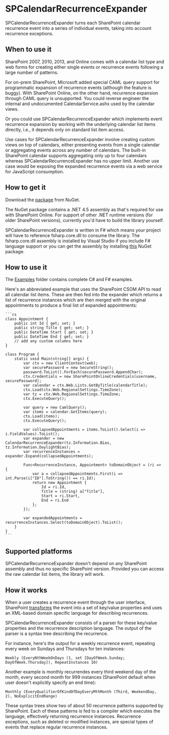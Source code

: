 SPCalendarRecurrenceExpander
============================

SPCalendarRecurrenceExpander turns each SharePoint calendar
recurrence event into a series of individual events, taking into
account recurrence exceptions.

When to use it
--------------

SharePoint 2007, 2010, 2013, and Online comes with a calendar list
type and web forms for creating either single events or recurrence
events following a large number of patterns.

For on-prem SharePoint, Microsoft added special CAML query support for
programmatic expansion of recurrence events (although the feature is
buggy). With SharePoint Online, on the other hand, recurrence
expansion through CAML query is unsupported. You could reverse
engineer the internal and undocumented CalendarService.ashx used by
the calendar views.

Or you could use SPCalendarRecurrenceExpander which implements event
recurrence expansion by working with the underlying calendar list
items directly, i.e., it depends only on standard list item access.

Use cases for SPCalendarRecurrenceExpander involve creating custom
views on top of calendars, either presenting events from a single
calendar or aggregating events across any number of calendars. The
built-in SharePoint calendar supports aggregating only up to four
calendars whereas SPCalendarRecurrenceExpander has no upper
limit. Another use case would be exposing the expanded recurrence
events via a web service for JavaScript consumption.

How to get it
-------------

Download the
[package](https://www.nuget.org/packages/SPCalendarRecurrenceExpander)
from NuGet.

The NuGet package contains a .NET 4.5 assembly as that's required
for use with SharePoint Online. For support of other .NET runtime
versions (for older SharePoint versions), currently you'd have to
build the library yourself.

SPCalendarRecurrenceExpander is written in F# which means your
project will have to reference fsharp.core.dll to consume the
library. The fsharp.core.dll assembly is installed by Visual
Studio if you include F# language support or you can get the
assembly by installing
[this](https://www.nuget.org/packages/FSharp.Core.Microsoft.Signed/)
NuGet package.

How to use it
-------------

The
[Examples](https://github.com/ronnieholm/SPCalendarRecurrenceExpander/tree/master/Examples)
folder contains complete C# and F# examples.

Here's an abbreviated example that uses the SharePoint CSOM API
to read all calendar list items. These are then fed into the
expander which returns a list of recurrence instances which are
then merged with the original appointments to produce a final
list of expanded appointments:

    ```cs
    class Appointment {
        public int Id { get; set; }
        public string Title { get; set; }
        public DateTime Start { get; set; }
        public DateTime End { get; set; }
        // add any custom columns here
    }

    class Program {
        static void Main(string[] args) {
            var ctx = new ClientContext(web);
            var securePassword = new SecureString();
            password.ToList().ForEach(securePassword.AppendChar);
            ctx.Credentials = new SharePointOnlineCredentials(username, securePassword);
            var calendar = ctx.Web.Lists.GetByTitle(calendarTitle);
            ctx.Load(ctx.Web.RegionalSettings.TimeZone);
            var tz = ctx.Web.RegionalSettings.TimeZone;
            ctx.ExecuteQuery();

            var query = new CamlQuery();
            var items = calendar.GetItems(query);
            ctx.Load(items);
            ctx.ExecuteQuery();

            var collapsedAppointments = items.ToList().Select(i => i.FieldValues).ToList();
            var expander = new CalendarRecurrenceExpander(tz.Information.Bias, tz.Information.DaylightBias);
            var recurrenceInstances = expander.Expand(collapsedAppointments);

            Func<RecurrenceInstance, Appointment> toDomainObject = (ri => {
                var a = collapsedAppointments.First(i => int.Parse(i["ID"].ToString()) == ri.Id);
                return new Appointment {
                    Id = ri.Id,
                    Title = (string) a["Title"],
                    Start = ri.Start,
                    End = ri.End
                };
            });

            var expandedAppointments = recurrenceInstances.Select(toDomainObject).ToList();
        }
    }
    ```

Supported platforms
-------------------

SPCalendarRecurrenceExpander doesn't depend on any SharePoint
assembly and thus no specific SharePoint version. Provided you
can access the raw calendar list items, the library will work.

How it works
------------

When a user creates a recurrence event through the user
interface, SharePoint
[transforms](http://aspnetguru.wordpress.com/2007/06/01/understanding-the-sharepoint-calendar-and-how-to-export-it-to-ical-format)
the event into a set of key/value properties and uses an
XML-based domain specific language for describing recurrences.

SPCalendarRecurrenceExpander consists of a parser for these
key/value properties and the recurrence description language. The
output of the parser is a syntax tree describing the recurrence. 

For instance, here's the output for a weekly recurrence event,
repeating every week on Sundays and Thursdays for ten instances:

    Weekly (EveryNthWeekOnDays (1, set [DayOfWeek.Sunday; DayOfWeek.Thursday]), RepeatInstances 10)

Another example is monthly recurrendes every third weekend day of
the month, every second month for 999 instances (SharePoint
default when user doesn't explicitly specify an end time):

    Monthly (EveryQualifierOfKindOfDayEveryMthMonth (Third, WeekendDay, 2), NoExplicitEndRange)

These syntax trees show two of about 50 recurrence patterns
supported by SharePoint. Each of these patterns is fed to a
compiler which executes the language, effectively returning
recurrence instances. Recurrence exceptions, such as deleted or
modified instances, are special types of events that replace
regular recurrence instances.